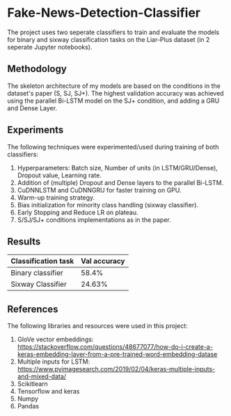 # Fake-News-Detection-Classifier
The project uses two seperate classifiers to train and evaluate the models for binary and sixway classification tasks on the Liar-Plus dataset (in 2 seperate Jupyter notebooks).

## Methodology
The skeleton architecture of my models are based on the conditions in the dataset's paper (S, SJ, SJ+). The highest validation accuracy was achieved using the parallel Bi-LSTM model on the SJ+ condition, and adding a GRU and Dense Layer. 

## Experiments
The following techniques were experimented/used during training of both classifiers:
1. Hyperparameters: Batch size, Number of units (in LSTM/GRU/Dense), Dropout value, Learning rate.
2. Addition of (multiple) Dropout and Dense layers to the parallel Bi-LSTM.
3. CuDNNLSTM and CuDNNGRU for faster training on GPU.
4. Warm-up training strategy.
5. Bias initialization for minority class handling (sixway classifier).
6. Early Stopping and Reduce LR on plateau.
7. S/SJ/SJ+ conditions implementations as in the paper.

## Results

Classification task | Val accuracy
--- | --- 
Binary classifier | 58.4% 
Sixway Classifier | 24.63%


## References
The following libraries and resources were used in this project:
1. GloVe vector embeddings: https://stackoverflow.com/questions/48677077/how-do-i-create-a-keras-embedding-layer-from-a-pre-trained-word-embedding-datase
2. Multiple inputs for LSTM: https://www.pyimagesearch.com/2019/02/04/keras-multiple-inputs-and-mixed-data/
3. Scikitlearn
4. Tensorflow and keras
5. Numpy 
6. Pandas




